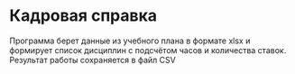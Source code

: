 # Кадровая справка

Программа берет данные из учебного плана в формате xlsx и формирует список дисциплин с подсчётом часов и количества ставок.
Результат работы сохраняется в файл CSV

